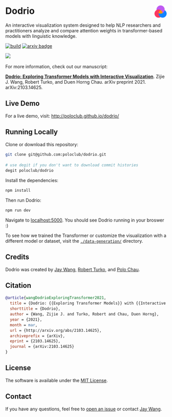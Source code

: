 # Dodrio <a href="https://poloclub.github.io/dodrio/"><img align="right" src="public/figures/dodrio-logo.svg" height="38"></img></a>

An interactive visualization system designed to help NLP researchers and practitioners analyze and compare attention weights in transformer-based models with linguistic knowledge.

[![build](https://github.com/poloclub/dodrio/workflows/build/badge.svg)](https://github.com/poloclub/dodrio/actions)
[![arxiv badge](https://img.shields.io/badge/arXiv-2103.14625-red)](http://arxiv.org/abs/2103.14625)

<a href="https://youtu.be/qB-T9j7UTgE" target="_blank"><img src="https://i.imgur.com/wA5wudI.png" style="max-width:100%;"></a>

For more information, check out our manuscript:

[**Dodrio: Exploring Transformer Models with Interactive Visualization**](https://arxiv.org/abs/2103.14625).
Zijie J. Wang, Robert Turko, and Duen Horng Chau.
arXiv preprint 2021. arXiv:2103.14625.

## Live Demo

For a live demo, visit: http://poloclub.github.io/dodrio/

## Running Locally

Clone or download this repository:

```bash
git clone git@github.com:poloclub/dodrio.git

# use degit if you don't want to download commit histories
degit poloclub/dodrio
```

Install the dependencies:

```bash
npm install
```

Then run Dodrio:

```bash
npm run dev
```

Navigate to [localhost:5000](https://localhost:5000). You should see Dodrio running in your broswer :)

To see how we trained the Transformer or customize the visualization with a different model or dataset, visit the [`./data-generation/`](data-generation) directory.

## Credits

Dodrio was created by 
<a href="https://zijie.wang/">Jay Wang</a>,
<a href="https://www.linkedin.com/in/robert-turko/">Robert Turko</a>, and
<a href="https://www.cc.gatech.edu/~dchau/">Polo Chau</a>.

## Citation

```bibTeX
@article{wangDodrioExploringTransformer2021,
  title = {Dodrio: {{Exploring Transformer Models}} with {{Interactive Visualization}}},
  shorttitle = {Dodrio},
  author = {Wang, Zijie J. and Turko, Robert and Chau, Duen Horng},
  year = {2021},
  month = mar,
  url = {http://arxiv.org/abs/2103.14625},
  archiveprefix = {arXiv},
  eprint = {2103.14625},
  journal = {arXiv:2103.14625}
}
```

## License

The software is available under the [MIT License](https://github.com/poloclub/dodrio/blob/master/LICENSE).

## Contact

If you have any questions, feel free to [open an issue](https://github.com/poloclub/dodrio/issues/new/choose) or contact [Jay Wang](https://zijie.wang).
